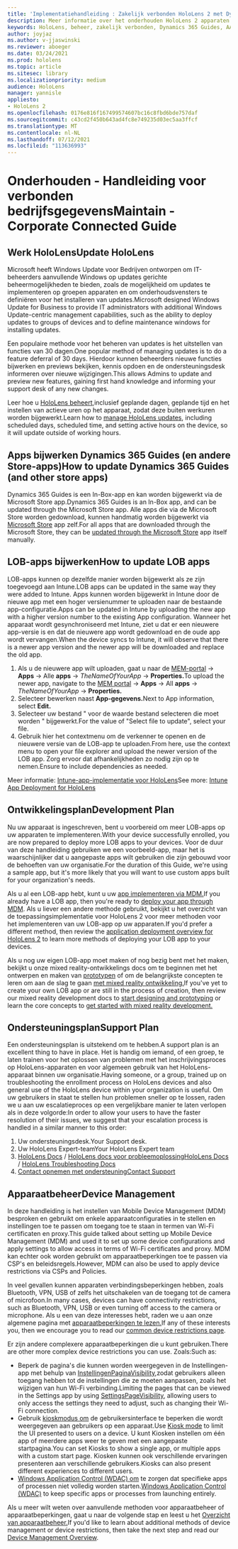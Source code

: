 ```yaml
---
title: 'Implementatiehandleiding : Zakelijk verbonden HoloLens 2 met Dynamics 365 Guides - Onderhouden'
description: Meer informatie over het onderhouden HoloLens 2 apparaten via een bedrijfsnetwerk verbonden met Dynamics 365 Guides.
keywords: HoloLens, beheer, zakelijk verbonden, Dynamics 365 Guides, AAD, Azure AD, MDM, Mobile Device Management
author: joyjaz
ms.author: v-jjaswinski
ms.reviewer: aboeger
ms.date: 03/24/2021
ms.prod: hololens
ms.topic: article
ms.sitesec: library
ms.localizationpriority: medium
audience: HoloLens
manager: yannisle
appliesto:
- HoloLens 2
ms.openlocfilehash: 0176e816f167499574607bc16c8fbd6bde757daf
ms.sourcegitcommit: c43cd2f450b643ad4fc8e749235d03ec5aa3ffcf
ms.translationtype: MT
ms.contentlocale: nl-NL
ms.lasthandoff: 07/12/2021
ms.locfileid: "113636993"
---
```

# <a name="maintain---corporate-connected-guide"></a><span data-ttu-id="97f0f-104">Onderhouden - Handleiding voor verbonden bedrijfsgegevens</span><span class="sxs-lookup"><span data-stu-id="97f0f-104">Maintain - Corporate Connected Guide</span></span>

## <a name="update-hololens"></a><span data-ttu-id="97f0f-105">Werk HoloLens</span><span class="sxs-lookup"><span data-stu-id="97f0f-105">Update HoloLens</span></span>

<span data-ttu-id="97f0f-106">Microsoft heeft Windows Update voor Bedrijven ontworpen om IT-beheerders aanvullende Windows op updates gerichte beheermogelijkheden te bieden, zoals de mogelijkheid om updates te implementeren op groepen apparaten en om onderhoudsvensters te definiëren voor het installeren van updates.</span><span class="sxs-lookup"><span data-stu-id="97f0f-106">Microsoft designed Windows Update for Business to provide IT administrators with additional Windows Update-centric management capabilities, such as the ability to deploy updates to groups of devices and to define maintenance windows for installing updates.</span></span>

<span data-ttu-id="97f0f-107">Een populaire methode voor het beheren van updates is het uitstellen van functies van 30 dagen.</span><span class="sxs-lookup"><span data-stu-id="97f0f-107">One popular method of managing updates is to do a feature deferral of 30 days.</span></span> <span data-ttu-id="97f0f-108">Hierdoor kunnen beheerders nieuwe functies bijwerken en previews bekijken, kennis opdoen en de ondersteuningsdesk informeren over nieuwe wijzigingen.</span><span class="sxs-lookup"><span data-stu-id="97f0f-108">This allows Admins to update and preview new features, gaining first hand knowledge and informing your support desk of any new changes.</span></span>

<span data-ttu-id="97f0f-109">Leer hoe u [HoloLens beheert,](/hololens/hololens-updates)inclusief geplande dagen, geplande tijd en het instellen van actieve uren op het apparaat, zodat deze buiten werkuren worden bijgewerkt.</span><span class="sxs-lookup"><span data-stu-id="97f0f-109">Learn how to [manage HoloLens updates](/hololens/hololens-updates), including scheduled days, scheduled time, and setting active hours on the device, so it will update outside of working hours.</span></span>

## <a name="how-to-update-dynamics-365-guides-and-other-store-apps"></a><span data-ttu-id="97f0f-110">Apps bijwerken Dynamics 365 Guides (en andere Store-apps)</span><span class="sxs-lookup"><span data-stu-id="97f0f-110">How to update Dynamics 365 Guides (and other store apps)</span></span>

<span data-ttu-id="97f0f-111">Dynamics 365 Guides is een In-Box-app en kan worden bijgewerkt via de Microsoft Store app.</span><span class="sxs-lookup"><span data-stu-id="97f0f-111">Dynamics 365 Guides is an In-Box app, and can be updated through the Microsoft Store app.</span></span> <span data-ttu-id="97f0f-112">Alle apps die via de Microsoft Store worden gedownload, kunnen handmatig worden bijgewerkt via [Microsoft Store](/hololens/holographic-store-apps#update-apps) app zelf.</span><span class="sxs-lookup"><span data-stu-id="97f0f-112">For all apps that are downloaded through the Microsoft Store, they can be [updated through the Microsoft Store](/hololens/holographic-store-apps#update-apps) app itself manually.</span></span>

## <a name="how-to-update-lob-apps"></a><span data-ttu-id="97f0f-113">LOB-apps bijwerken</span><span class="sxs-lookup"><span data-stu-id="97f0f-113">How to update LOB apps</span></span>

<span data-ttu-id="97f0f-114">LOB-apps kunnen op dezelfde manier worden bijgewerkt als ze zijn toegevoegd aan Intune.</span><span class="sxs-lookup"><span data-stu-id="97f0f-114">LOB apps can be updated in the same way they were added to Intune.</span></span> <span data-ttu-id="97f0f-115">Apps kunnen worden bijgewerkt in Intune door de nieuwe app met een hoger versienummer te uploaden naar de bestaande app-configuratie.</span><span class="sxs-lookup"><span data-stu-id="97f0f-115">Apps can be updated in Intune by uploading the new app with a higher version number to the existing App configuration.</span></span> <span data-ttu-id="97f0f-116">Wanneer het apparaat wordt gesynchroniseerd met Intune, ziet u dat er een nieuwere app-versie is en dat de nieuwere app wordt gedownload en de oude app wordt vervangen.</span><span class="sxs-lookup"><span data-stu-id="97f0f-116">When the device syncs to Intune, it will observe that there is a newer app version and the newer app will be downloaded and replace the old app.</span></span>

1. <span data-ttu-id="97f0f-117">Als u de nieuwere app wilt uploaden, gaat u naar de [MEM-portal](https://endpoint.microsoft.com/#home)  ->  **Apps** -> Alle **apps**  ->  *TheNameOfYourApp*  ->  **Properties.**</span><span class="sxs-lookup"><span data-stu-id="97f0f-117">To upload the newer app, navigate to the [MEM portal](https://endpoint.microsoft.com/#home) -> **Apps** -> All **apps** -> *TheNameOfYourApp* -> **Properties.**</span></span>
2. <span data-ttu-id="97f0f-118">Selecteer bewerken naast **App-gegevens.**</span><span class="sxs-lookup"><span data-stu-id="97f0f-118">Next to App information, select **Edit.**</span></span>
3. <span data-ttu-id="97f0f-119">Selecteer uw bestand &quot; voor de waarde bestand selecteren die moet worden &quot; bijgewerkt.</span><span class="sxs-lookup"><span data-stu-id="97f0f-119">For the value of &quot;Select file to update&quot;, select your file.</span></span>
4. <span data-ttu-id="97f0f-120">Gebruik hier het contextmenu om de verkenner te openen en de nieuwere versie van de LOB-app te uploaden.</span><span class="sxs-lookup"><span data-stu-id="97f0f-120">From here, use the context menu to open your file explorer and upload the newer version of the LOB app.</span></span> <span data-ttu-id="97f0f-121">Zorg ervoor dat afhankelijkheden zo nodig zijn op te nemen.</span><span class="sxs-lookup"><span data-stu-id="97f0f-121">Ensure to include dependencies as needed.</span></span>

<span data-ttu-id="97f0f-122">Meer informatie: [Intune-app-implementatie voor HoloLens](/hololens/app-deploy-intune)</span><span class="sxs-lookup"><span data-stu-id="97f0f-122">See more: [Intune App Deployment for HoloLens](/hololens/app-deploy-intune)</span></span>

## <a name="development-plan"></a><span data-ttu-id="97f0f-123">Ontwikkelingsplan</span><span class="sxs-lookup"><span data-stu-id="97f0f-123">Development Plan</span></span>

<span data-ttu-id="97f0f-124">Nu uw apparaat is ingeschreven, bent u voorbereid om meer LOB-apps op uw apparaten te implementeren.</span><span class="sxs-lookup"><span data-stu-id="97f0f-124">With your device successfully enrolled, you are now prepared to deploy more LOB apps to your devices.</span></span> <span data-ttu-id="97f0f-125">Voor de duur van deze handleiding gebruiken we een voorbeeld-app, maar het is waarschijnlijker dat u aangepaste apps wilt gebruiken die zijn gebouwd voor de behoeften van uw organisatie.</span><span class="sxs-lookup"><span data-stu-id="97f0f-125">For the duration of this Guide, we're using a sample app, but it's more likely that you will want to use custom apps built for your organization's needs.</span></span>

<span data-ttu-id="97f0f-126">Als u al een LOB-app hebt, kunt u uw [app implementeren via MDM.](/hololens/app-deploy-intune)</span><span class="sxs-lookup"><span data-stu-id="97f0f-126">If you already have a LOB app, then you're ready to [deploy your app through MDM](/hololens/app-deploy-intune).</span></span> <span data-ttu-id="97f0f-127">Als u liever een andere methode [](/hololens/app-deploy-overview) gebruikt, bekijkt u het overzicht van de toepassingsimplementatie voor HoloLens 2 voor meer methoden voor het implementeren van uw LOB-app op uw apparaten.</span><span class="sxs-lookup"><span data-stu-id="97f0f-127">If you'd prefer a different method, then review the [application deployment overview for HoloLens 2](/hololens/app-deploy-overview) to learn more methods of deploying your LOB app to your devices.</span></span>

<span data-ttu-id="97f0f-128">Als u nog uw eigen LOB-app moet maken of nog bezig bent met het maken, bekijkt u onze mixed reality-ontwikkelings docs om te beginnen met het ontwerpen en maken van [prototypen](/windows/mixed-reality/design/design) of om de belangrijkste concepten te leren om aan de slag te gaan [met mixed reality ontwikkeling.](/windows/mixed-reality/discover/get-started-with-mr)</span><span class="sxs-lookup"><span data-stu-id="97f0f-128">If you've yet to create your own LOB app or are still in the process of creation, then review our mixed reality development docs to [start designing and prototyping](/windows/mixed-reality/design/design) or learn the core concepts to [get started with mixed reality development.](/windows/mixed-reality/discover/get-started-with-mr)</span></span>

## <a name="support-plan"></a><span data-ttu-id="97f0f-129">Ondersteuningsplan</span><span class="sxs-lookup"><span data-stu-id="97f0f-129">Support Plan</span></span>

<span data-ttu-id="97f0f-130">Een ondersteuningsplan is uitstekend om te hebben.</span><span class="sxs-lookup"><span data-stu-id="97f0f-130">A support plan is an excellent thing to have in place.</span></span> <span data-ttu-id="97f0f-131">Het is handig om iemand, of een groep, te laten trainen voor het oplossen van problemen met het inschrijvingsproces op HoloLens-apparaten en voor algemeen gebruik van het HoloLens-apparaat binnen uw organisatie.</span><span class="sxs-lookup"><span data-stu-id="97f0f-131">Having someone, or a group, trained up on troubleshooting the enrollment process on HoloLens devices and also general use of the HoloLens device within your organization is useful.</span></span> <span data-ttu-id="97f0f-132">Om uw gebruikers in staat te stellen hun problemen sneller op te lossen, raden we u aan uw escalatieproces op een vergelijkbare manier te laten verlopen als in deze volgorde:</span><span class="sxs-lookup"><span data-stu-id="97f0f-132">In order to allow your users to have the faster resolution of their issues, we suggest that your escalation process is handled in a similar manner to this order:</span></span>

1. <span data-ttu-id="97f0f-133">Uw ondersteuningsdesk.</span><span class="sxs-lookup"><span data-stu-id="97f0f-133">Your Support desk.</span></span>
2. <span data-ttu-id="97f0f-134">Uw HoloLens Expert-team</span><span class="sxs-lookup"><span data-stu-id="97f0f-134">Your HoloLens Expert team</span></span>
3. <span data-ttu-id="97f0f-135">[HoloLens Docs](/hololens/)  /  [HoloLens docs voor probleemoplossing](/hololens/hololens-troubleshooting)</span><span class="sxs-lookup"><span data-stu-id="97f0f-135">[HoloLens Docs](/hololens/) / [HoloLens Troubleshooting Docs](/hololens/hololens-troubleshooting)</span></span>
4. [<span data-ttu-id="97f0f-136">Contact opnemen met ondersteuning</span><span class="sxs-lookup"><span data-stu-id="97f0f-136">Contact Support</span></span>](https://support.serviceshub.microsoft.com/supportforbusiness/create?sapId=e9391227-fa6d-927b-0fff-f96288631b8f)

## <a name="device-management"></a><span data-ttu-id="97f0f-137">Apparaatbeheer</span><span class="sxs-lookup"><span data-stu-id="97f0f-137">Device Management</span></span>

<span data-ttu-id="97f0f-138">In deze handleiding is het instellen van Mobile Device Management (MDM) besproken en gebruikt om enkele apparaatconfiguraties in te stellen en instellingen toe te passen om toegang toe te staan in termen van Wi-Fi certificaten en proxy.</span><span class="sxs-lookup"><span data-stu-id="97f0f-138">This guide talked about setting up Mobile Device Management (MDM) and used it to set up some device configurations and apply settings to allow access in terms of Wi-Fi certificates and proxy.</span></span> <span data-ttu-id="97f0f-139">MDM kan echter ook worden gebruikt om apparaatbeperkingen toe te passen via CSP's en beleidsregels.</span><span class="sxs-lookup"><span data-stu-id="97f0f-139">However, MDM can also be used to apply device restrictions via CSPs and Policies.</span></span>

<span data-ttu-id="97f0f-140">In veel gevallen kunnen apparaten verbindingsbeperkingen hebben, zoals Bluetooth, VPN, USB of zelfs het uitschakelen van de toegang tot de camera of microfoon.</span><span class="sxs-lookup"><span data-stu-id="97f0f-140">In many cases, devices can have connectivity restrictions, such as Bluetooth, VPN, USB or even turning off access to the camera or microphone.</span></span> <span data-ttu-id="97f0f-141">Als u een van deze interesses hebt, raden we u aan onze algemene pagina met [apparaatbeperkingen te lezen.](/hololens/hololens-common-device-restrictions)</span><span class="sxs-lookup"><span data-stu-id="97f0f-141">If any of these interests you, then we encourage you to read our [common device restrictions page](/hololens/hololens-common-device-restrictions).</span></span>

<span data-ttu-id="97f0f-142">Er zijn andere complexere apparaatbeperkingen die u kunt gebruiken.</span><span class="sxs-lookup"><span data-stu-id="97f0f-142">There are other more complex device restrictions you can use.</span></span> <span data-ttu-id="97f0f-143">Zoals:</span><span class="sxs-lookup"><span data-stu-id="97f0f-143">Such as:</span></span>

- <span data-ttu-id="97f0f-144">Beperk de pagina's die kunnen worden weergegeven in de Instellingen-app met behulp van [InstellingenPaginaVisibility,](/hololens/settings-uri-list)zodat gebruikers alleen toegang hebben tot de instellingen die ze moeten aanpassen, zoals het wijzigen van hun Wi-Fi verbinding.</span><span class="sxs-lookup"><span data-stu-id="97f0f-144">Limiting the pages that can be viewed in the Settings app by using [SettingsPageVisibility](/hololens/settings-uri-list), allowing users to only access the settings they need to adjust, such as changing their Wi-Fi connection.</span></span>
- <span data-ttu-id="97f0f-145">Gebruik [kioskmodus om](/hololens/hololens-kiosk) de gebruikersinterface te beperken die wordt weergegeven aan gebruikers op een apparaat.</span><span class="sxs-lookup"><span data-stu-id="97f0f-145">Use [Kiosk mode](/hololens/hololens-kiosk) to limit the UI presented to users on a device.</span></span> <span data-ttu-id="97f0f-146">U kunt Kiosken instellen om één app of meerdere apps weer te geven met een aangepaste startpagina.</span><span class="sxs-lookup"><span data-stu-id="97f0f-146">You can set Kiosks to show a single app, or multiple apps with a custom start page.</span></span> <span data-ttu-id="97f0f-147">Kiosken kunnen ook verschillende ervaringen presenteren aan verschillende gebruikers.</span><span class="sxs-lookup"><span data-stu-id="97f0f-147">Kiosks can also present different experiences to different users.</span></span>
- <span data-ttu-id="97f0f-148">[Windows Application Control (WDAC) om](/hololens/windows-defender-application-control-wdac) te zorgen dat specifieke apps of processen niet volledig worden starten.</span><span class="sxs-lookup"><span data-stu-id="97f0f-148">[Windows Application Control (WDAC)](/hololens/windows-defender-application-control-wdac) to keep specific apps or processes from launching entirely.</span></span>

<span data-ttu-id="97f0f-149">Als u meer wilt weten over aanvullende methoden voor apparaatbeheer of apparaatbeperkingen, gaat u naar de volgende stap en leest u het [Overzicht van apparaatbeheer.](/hololens/hololens-csp-policy-overview)</span><span class="sxs-lookup"><span data-stu-id="97f0f-149">If you'd like to learn about additional methods of device management or device restrictions, then take the next step and read our [Device Management Overview](/hololens/hololens-csp-policy-overview).</span></span>





